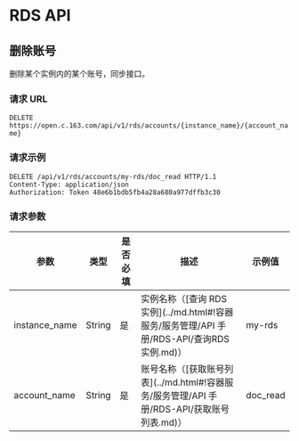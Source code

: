 # RDS API

## 删除账号

删除某个实例内的某个账号，同步接口。

### 请求 URL

`DELETE https://open.c.163.com/api/v1/rds/accounts/{instance_name}/{account_name}`

### 请求示例

```http
DELETE /api/v1/rds/accounts/my-rds/doc_read HTTP/1.1
Content-Type: application/json
Authorization: Token 48e6b1bdb5fb4a28a680a977dffb3c30
```

### 请求参数


|      参数     |  类型  | 是否必填 |                                            描述                                            |  示例值  |
|---------------|--------|----------|--------------------------------------------------------------------------------------------|----------|
| instance_name | String | 是       | 实例名称（[查询 RDS 实例](../md.html#!容器服务/服务管理/API 手册/RDS-API/查询RDS实例.md)） | my-rds   |
| account_name  | String | 是       | 账号名称（[获取账号列表](../md.html#!容器服务/服务管理/API 手册/RDS-API/获取账号列表.md)） | doc_read |

